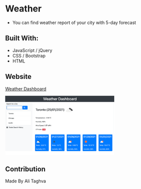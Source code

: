 # Weather
- You can find weather report of your city with 5-day forecast

## Built With: 
* JavaScript / jQuery
* CSS / Bootstrap
* HTML

## Website
[Weather Dashboard](https://a-taghva.github.io/weather)

[<img src="./assets/images/weather-dash.png" width="350" alt="screen shot of webpage" />](https://a-taghva.github.io/weather)

## Contribution
Made By Ali Taghva
